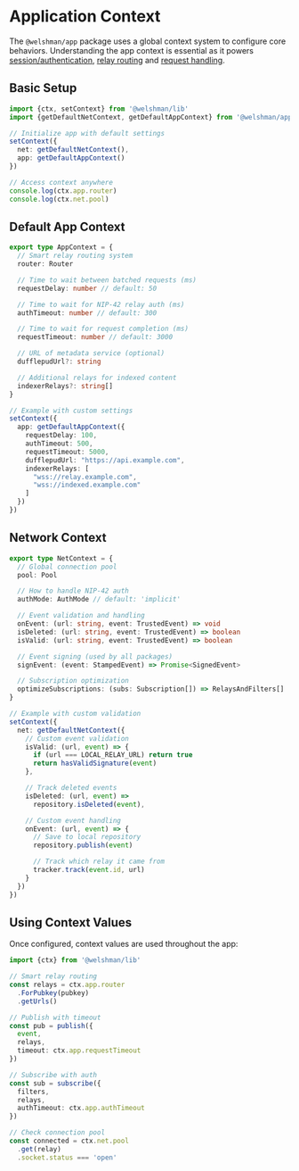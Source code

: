 # Application Context

The `@welshman/app` package uses a global context system to configure core behaviors.
Understanding the app context is essential as it powers [session/authentication](/app/session), [relay routing](/app/relay) and [request handling](/app/request).

## Basic Setup

```typescript
import {ctx, setContext} from '@welshman/lib'
import {getDefaultNetContext, getDefaultAppContext} from '@welshman/app'

// Initialize app with default settings
setContext({
  net: getDefaultNetContext(),
  app: getDefaultAppContext()
})

// Access context anywhere
console.log(ctx.app.router)
console.log(ctx.net.pool)
```

## Default App Context

```typescript
export type AppContext = {
  // Smart relay routing system
  router: Router

  // Time to wait between batched requests (ms)
  requestDelay: number // default: 50

  // Time to wait for NIP-42 relay auth (ms)
  authTimeout: number // default: 300

  // Time to wait for request completion (ms)
  requestTimeout: number // default: 3000

  // URL of metadata service (optional)
  dufflepudUrl?: string

  // Additional relays for indexed content
  indexerRelays?: string[]
}

// Example with custom settings
setContext({
  app: getDefaultAppContext({
    requestDelay: 100,
    authTimeout: 500,
    requestTimeout: 5000,
    dufflepudUrl: "https://api.example.com",
    indexerRelays: [
      "wss://relay.example.com",
      "wss://indexed.example.com"
    ]
  })
})
```

## Network Context

```typescript
export type NetContext = {
  // Global connection pool
  pool: Pool

  // How to handle NIP-42 auth
  authMode: AuthMode // default: 'implicit'

  // Event validation and handling
  onEvent: (url: string, event: TrustedEvent) => void
  isDeleted: (url: string, event: TrustedEvent) => boolean
  isValid: (url: string, event: TrustedEvent) => boolean

  // Event signing (used by all packages)
  signEvent: (event: StampedEvent) => Promise<SignedEvent>

  // Subscription optimization
  optimizeSubscriptions: (subs: Subscription[]) => RelaysAndFilters[]
}

// Example with custom validation
setContext({
  net: getDefaultNetContext({
    // Custom event validation
    isValid: (url, event) => {
      if (url === LOCAL_RELAY_URL) return true
      return hasValidSignature(event)
    },

    // Track deleted events
    isDeleted: (url, event) =>
      repository.isDeleted(event),

    // Custom event handling
    onEvent: (url, event) => {
      // Save to local repository
      repository.publish(event)

      // Track which relay it came from
      tracker.track(event.id, url)
    }
  })
})
```


## Using Context Values

Once configured, context values are used throughout the app:

```typescript
import {ctx} from '@welshman/lib'

// Smart relay routing
const relays = ctx.app.router
  .ForPubkey(pubkey)
  .getUrls()

// Publish with timeout
const pub = publish({
  event,
  relays,
  timeout: ctx.app.requestTimeout
})

// Subscribe with auth
const sub = subscribe({
  filters,
  relays,
  authTimeout: ctx.app.authTimeout
})

// Check connection pool
const connected = ctx.net.pool
  .get(relay)
  .socket.status === 'open'
```
